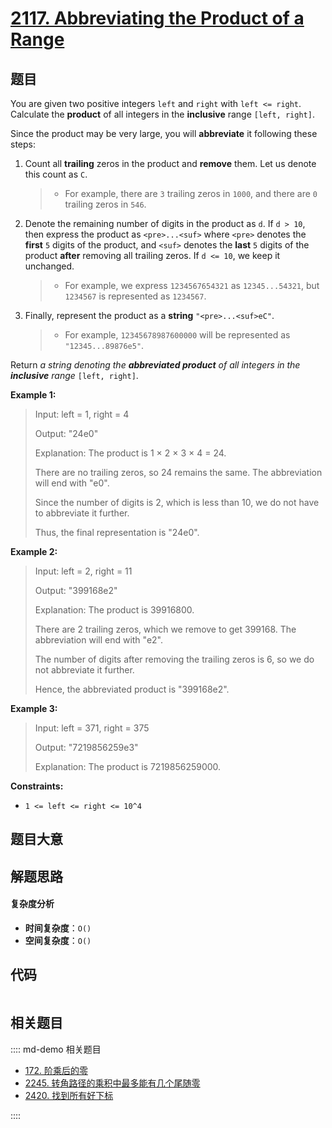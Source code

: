 # [2117. Abbreviating the Product of a Range](https://leetcode.com/problems/abbreviating-the-product-of-a-range/)

## 题目

You are given two positive integers `left` and `right` with `left <= right`.
Calculate the **product** of all integers in the **inclusive** range `[left,
right]`.

Since the product may be very large, you will **abbreviate** it following
these steps:

1. Count all **trailing** zeros in the product and **remove** them. Let us denote this count as `C`.
   > - For example, there are `3` trailing zeros in `1000`, and there are `0` trailing zeros in `546`.
2. Denote the remaining number of digits in the product as `d`. If `d > 10`, then express the product as `<pre>...<suf>` where `<pre>` denotes the **first** `5` digits of the product, and `<suf>` denotes the **last** `5` digits of the product **after** removing all trailing zeros. If `d <= 10`, we keep it unchanged.
   > - For example, we express `1234567654321` as `12345...54321`, but `1234567` is represented as `1234567`.
3. Finally, represent the product as a **string** `"<pre>...<suf>eC"`.
   > - For example, `12345678987600000` will be represented as `"12345...89876e5"`.

Return _a string denoting the **abbreviated product** of all integers in the
**inclusive** range_ `[left, right]`.

**Example 1:**

> Input: left = 1, right = 4
>
> Output: "24e0"
>
> Explanation: The product is 1 × 2 × 3 × 4 = 24.
>
> There are no trailing zeros, so 24 remains the same. The abbreviation will end with "e0".
>
> Since the number of digits is 2, which is less than 10, we do not have to abbreviate it further.
>
> Thus, the final representation is "24e0".

**Example 2:**

> Input: left = 2, right = 11
>
> Output: "399168e2"
>
> Explanation: The product is 39916800.
>
> There are 2 trailing zeros, which we remove to get 399168. The abbreviation will end with "e2".
>
> The number of digits after removing the trailing zeros is 6, so we do not abbreviate it further.
>
> Hence, the abbreviated product is "399168e2".

**Example 3:**

> Input: left = 371, right = 375
>
> Output: "7219856259e3"
>
> Explanation: The product is 7219856259000.

**Constraints:**

- `1 <= left <= right <= 10^4`

## 题目大意

## 解题思路

#### 复杂度分析

- **时间复杂度**：`O()`
- **空间复杂度**：`O()`

## 代码

```javascript

```

## 相关题目

:::: md-demo 相关题目

- [172. 阶乘后的零](https://leetcode.com/problems/factorial-trailing-zeroes)
- [2245. 转角路径的乘积中最多能有几个尾随零](https://leetcode.com/problems/maximum-trailing-zeros-in-a-cornered-path)
- [2420. 找到所有好下标](https://leetcode.com/problems/find-all-good-indices)

::::
